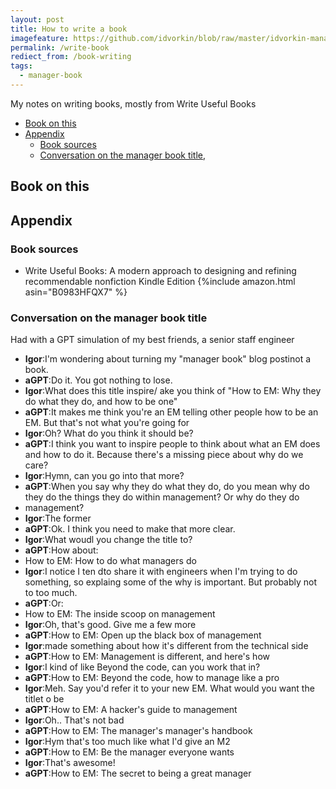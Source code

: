 ```yaml
---
layout: post
title: How to write a book
imagefeature: https://github.com/idvorkin/blob/raw/master/idvorkin-manager-book-1200-628.png
permalink: /write-book
rediect_from: /book-writing
tags:
  - manager-book
---
```


My notes on writing books, mostly from Write Useful Books

<!-- prettier-ignore-start -->
<!-- vim-markdown-toc GFM -->

- [Book on this](#book-on-this)
- [Appendix](#appendix)
    - [Book sources](#book-sources)
    - [Conversation on the manager book title,](#conversation-on-the-manager-book-title)

<!-- vim-markdown-toc -->
<!-- prettier-ignore-end -->

## Book on this

## Appendix

### Book sources

- Write Useful Books: A modern approach to designing and refining recommendable nonfiction Kindle Edition
  {%include amazon.html asin="B0983HFQX7" %}

### Conversation on the manager book title

Had with a GPT simulation of my best friends, a senior staff engineer

- **Igor**:I'm wondering about turning my "manager book" blog postinot a book.
- **aGPT**:Do it. You got nothing to lose.
- **Igor**:What does this title inspire/ ake you think of "How to EM: Why they do what they do, and how to be one"
- **aGPT**:It makes me think you're an EM telling other people how to be an EM. But that's not what you're going for
- **Igor**:Oh? What do you think it should be?
- **aGPT**:I think you want to inspire people to think about what an EM does and how to do it. Because there's a missing piece about why do we
  care?
- **Igor**:Hymn, can you go into that more?
- **aGPT**:When you say why they do what they do, do you mean why do they do the things they do within management? Or why do they do
- management?
- **Igor**:The former
- **aGPT**:Ok. I think you need to make that more clear.
- **Igor**:What woudl you change the title to?
- **aGPT**:How about:
- How to EM: How to do what managers do
- **Igor**:I notice I ten dto share it with engineers when I'm trying to do something, so explaing some of the why is important. But probably not to too much.
- **aGPT**:Or:
- How to EM: The inside scoop on management
- **Igor**:Oh, that's good. Give me a few more
- **aGPT**:How to EM: Open up the black box of management
- **Igor**:made something about how it's different from the technical side
- **aGPT**:How to EM: Management is different, and here's how
- **Igor**:I kind of like Beyond the code, can you work that in?
- **aGPT**:How to EM: Beyond the code, how to manage like a pro
- **Igor**:Meh. Say you'd refer it to your new EM. What would you want the titlet o be
- **aGPT**:How to EM: A hacker's guide to management
- **Igor**:Oh.. That's not bad
- **aGPT**:How to EM: The manager's manager's handbook
- **Igor**:Hym that's too much like what I'd give an M2
- **aGPT**:How to EM: Be the manager everyone wants
- **Igor**:That's awesome!
- **aGPT**:How to EM: The secret to being a great manager
